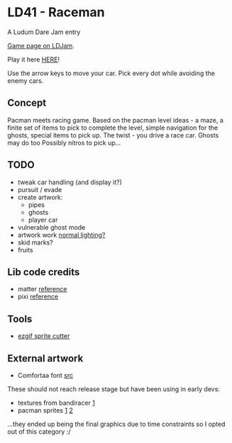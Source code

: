 # LD41 - Raceman

A Ludum Dare Jam entry

[Game page on LDJam](https://ldjam.com/events/ludum-dare/41/raceman).

Play it here [HERE](https://josepedrodias.github.io/ld41-raceman/dist/)!

Use the arrow keys to move your car. Pick every dot while avoiding the enemy cars.


## Concept

Pacman meets racing game.
Based on the pacman level ideas - a maze, a finite set of items to pick to complete the level,
simple navigation for the ghosts, special items to pick up.
The twist - you drive a race car. Ghosts may do too Possibly nitros to pick up...



## TODO

* tweak car handling (and display it?)
* pursuit / evade
* create artwork:
  * pipes
  * ghosts
  * player car
* vulnerable ghost mode
* artwork work [normal lighting?](http://pixijs.io/examples/#/layers/normals.js)
* skid marks?
* fruits


## Lib code credits

* matter [reference](http://brm.io/matter-js/docs/)
* pixi [reference](http://pixijs.download/dev/docs/)


## Tools

* [ezgif sprite cutter](https://ezgif.com/sprite-cutter)


## External artwork

* Comfortaa font [src](https://www.dafont.com/comfortaa.font)

These should not reach release stage but have been using in early devs:

* textures from bandiracer [1](http://www.banditracer.eu/)
* pacman sprites
  [1](https://i.pinimg.com/originals/85/71/e5/8571e53e7056aac79b7c828a8a33c3bd.png)
  [2](http://www.harryguillermo.com/games/pacman/pacman.php)

...they ended up being the final graphics due to time constraints so I opted out of this category :/
